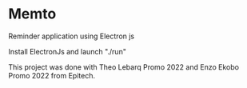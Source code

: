 # Memto
Reminder application using Electron js


Install ElectronJs and launch "./run"

This project was done with Theo Lebarq Promo 2022 and Enzo Ekobo Promo 2022 from Epitech.

